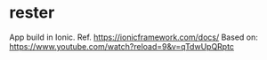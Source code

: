 # rester

App build in Ionic.
Ref. https://ionicframework.com/docs/
Based on: https://www.youtube.com/watch?reload=9&v=qTdwUpQRptc